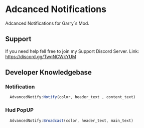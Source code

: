 # Adcanced Notifications
Adcanced Notifications for Garry´s Mod.

## Support
If you need help fell free to join my Support Discord Server.
Link: https://discord.gg/TwqNCWkYUM

## Developer Knowledgebase

### Notification

```javascript
  AdvancedNotify:Notify(color, header_text , content_text)
```

### Hud PopUP

```javascript
  AdvancedNotify:Broadcast(color, header_text, main_text)
```
